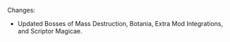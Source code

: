 Changes:

* Updated Bosses of Mass Destruction, Botania, Extra Mod Integrations, and Scriptor Magicae.
